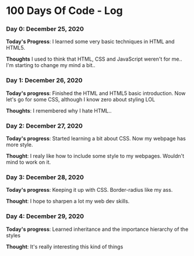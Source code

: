 # 100 Days Of Code - Log

### Day 0: December 25, 2020

**Today's Progress**: I learned some very basic techniques in HTML and HTML5.

**Thoughts** I used to think that HTML, CSS and JavaScript weren't for me.. I'm starting to change my mind a bit..

### Day 1: December 26, 2020

**Today's progress**: Finished the HTML and HTML5 basic introduction. Now let's go for some CSS, although I know zero about styling LOL

**Thoughts**: I remembered why I hate HTML..

### Day 2: December 27, 2020

**Today's progress**: Started learning a bit about CSS. Now my webpage has more style.

**Thought**: I realy like how to include some style to my webpages. Wouldn't mind to work on it.

### Day 3: December 28, 2020

**Today's progress**: Keeping it up with CSS. Border-radius like my ass.

**Thought**: I hope to sharpen a lot my web dev  skills.

### Day 4: December 29, 2020

**Today's progress**: Learned inheritance and the importance hierarchy of the styles

**Thought**: It's really interesting this kind of things
